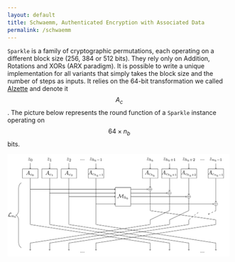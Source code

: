 ```yaml
---
layout: default
title: Schwaemm, Authenticated Encryption with Associated Data
permalink: /schwaemm
---
```


`Sparkle` is a family of cryptographic permutations, each operating on a different block size (256, 384 or 512 bits). They rely only on Addition, Rotations and XORs (ARX paradigm). It is possible to write a unique implementation for all variants that simply takes the block size and the number of steps as inputs.
It relies on the 64-bit transformation we called [Alzette](/alzette) and denote it $$A_c$$. The picture below represents the round function of a `Sparkle` instance operating on $$64×n_b$$ bits.

<img src="/assets/sparkle-round.png" width="500" alt="A diagram of the round function of `Sparkle`">

